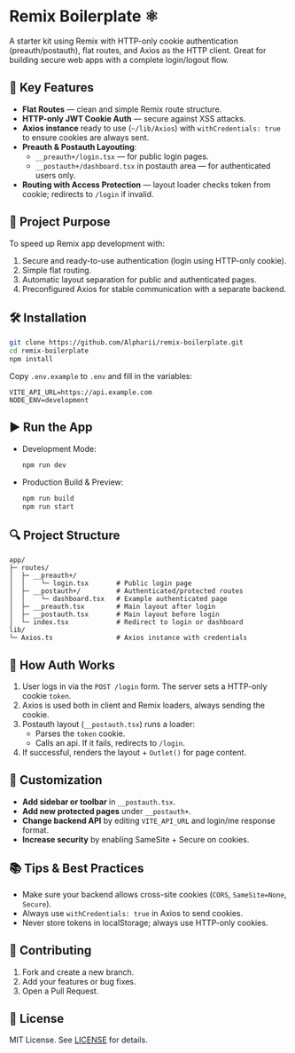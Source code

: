 # Remix Boilerplate ⚛️

A starter kit using Remix with HTTP-only cookie authentication (preauth/postauth), flat routes, and Axios as the HTTP client. Great for building secure web apps with a complete login/logout flow.

## 🚀 Key Features

- **Flat Routes** — clean and simple Remix route structure.
- **HTTP-only JWT Cookie Auth** — secure against XSS attacks.
- **Axios instance** ready to use (`~/lib/Axios`) with `withCredentials: true` to ensure cookies are always sent.
- **Preauth & Postauth Layouting**:
  - `__preauth+/login.tsx` — for public login pages.
  - `__postauth+/dashboard.tsx` in postauth area — for authenticated users only.
- **Routing with Access Protection** — layout loader checks token from cookie; redirects to `/login` if invalid.

## 🎯 Project Purpose

To speed up Remix app development with:
1. Secure and ready-to-use authentication (login using HTTP-only cookie).
2. Simple flat routing.
3. Automatic layout separation for public and authenticated pages.
4. Preconfigured Axios for stable communication with a separate backend.

## 🛠️ Installation

```bash
git clone https://github.com/Alpharii/remix-boilerplate.git
cd remix-boilerplate
npm install
```

Copy `.env.example` to `.env` and fill in the variables:

```env
VITE_API_URL=https://api.example.com
NODE_ENV=development
```

## ▶️ Run the App

- Development Mode:  
  ```bash
  npm run dev
  ```
  
- Production Build & Preview:  
  ```bash
  npm run build
  npm run start
  ```

## 🔍 Project Structure

```
app/
├─ routes/
│  ├─ __preauth+/
│  │    └─ login.tsx       # Public login page
│  ├─ __postauth+/         # Authenticated/protected routes
│  │    └─ dashboard.tsx   # Example authenticated page  
│  ├─ __preauth.tsx        # Main layout after login
│  ├─ __postauth.tsx       # Main layout before login
│  └─ index.tsx            # Redirect to login or dashboard
lib/
└─ Axios.ts                # Axios instance with credentials
```

## 🧩 How Auth Works

1. User logs in via the `POST /login` form. The server sets a HTTP-only cookie `token`.
2. Axios is used both in client and Remix loaders, always sending the cookie.
3. Postauth layout (`__postauth.tsx`) runs a loader:
   - Parses the `token` cookie.
   - Calls an api. If it fails, redirects to `/login`.
4. If successful, renders the layout + `Outlet()` for page content.

## 🔧 Customization

- **Add sidebar or toolbar** in `__postauth.tsx`.
- **Add new protected pages** under `__postauth+`.
- **Change backend API** by editing `VITE_API_URL` and login/me response format.
- **Increase security** by enabling SameSite + Secure on cookies.

## 📚 Tips & Best Practices

- Make sure your backend allows cross-site cookies (`CORS`, `SameSite=None`, `Secure`).
- Always use `withCredentials: true` in Axios to send cookies.
- Never store tokens in localStorage; always use HTTP-only cookies.

## 📝 Contributing

1. Fork and create a new branch.
2. Add your features or bug fixes.
3. Open a Pull Request.

## 📄 License

MIT License. See [LICENSE](LICENSE) for details.
